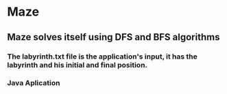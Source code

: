 # Maze
## Maze solves itself using DFS and BFS algorithms

### The labyrinth.txt file is the application's input, it has the labyrinth and his initial and final position.

### Java Aplication
